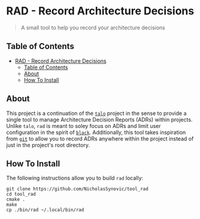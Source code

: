 # RAD - Record Architecture Decisions

> A small tool to help you record your architecture decisions

## Table of Contents

- [RAD - Record Architecture Decisions](#rad---record-architecture-decisions)
  - [Table of Contents](#table-of-contents)
  - [About](#about)
  - [How To Install](#how-to-install)

## About

This project is a continuation of the [`talo`](https://github.com/canpolat/talo)
project in the sense to provide a single tool to manage Architecture Decision
Reports (ADRs) within projects. Unlike `talo`, `rad` is meant to soley focus on
ADRs and limit user configuration in the spirit of
[`black`](https://github.com/psf/black). Additionally, this tool takes
inspiration from [`git`](https://git-scm.com) to allow you to record ADRs
anywhere within the project instead of just in the project's root directory.

## How To Install

The following instructions allow you to build `rad` locally:

```shell
git clone https://github.com/NicholasSynovic/tool_rad
cd tool_rad
cmake .
make
cp ./bin/rad ~/.local/bin/rad
```
